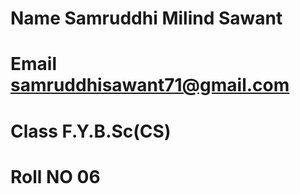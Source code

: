 # Name Samruddhi Milind Sawant
# Email samruddhisawant71@gmail.com
# Class F.Y.B.Sc(CS)
# Roll NO 06
